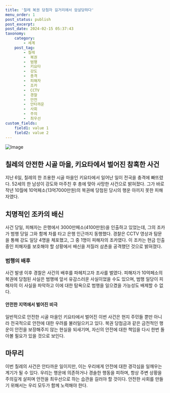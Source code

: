 ```yaml
---
title: '칠레 복권 당첨자 길거리에서 암살당하다'
menu_order: 1
post_status: publish
post_excerpt: 
post_date: 2024-02-15 05:37:43
taxonomy:
    category:
        - 세계
    post_tag:
        - 칠레
        -  복권
        -  범행
        -  키요타
        -  강도
        -  총격
        -  피해자
        -  조카
        -  CCTV
        -  경찰
        -  안전
        -  안타까운
        -  사회
        -  주의
        -  최우선
custom_fields:
    field1: value 1
    field2: value 2
---
```


![Image](https://imgnews.pstatic.net/image/009/2024/02/14/0005258095_001_20240214075101021.jpeg?type=w647)

## 칠레의 안전한 시골 마을, 키요타에서 벌어진 참혹한 사건
지난 6일, 칠레의 한 조용한 시골 마을인 키요타에서 일어난 일이 전국을 충격에 빠뜨렸다. 52세의 한 남성이 강도와 마주친 후 총에 맞아 사망한 사건으로 밝혀졌다. 그가 바로 작년 10월에 10억페소(13억7000만원)의 복권에 당첨된 당시의 행운 아끼지 못한 피해자였다. 
## 치명적인 조카의 배신
사건 당일, 피해자는 은행에서 3000만페소(4100만원)을 인출하고 있었는데, 그의 조카가 범행 당일 그와 함께 차를 타고 은행 인근까지 동행했다. 경찰은 CCTV 영상과 탐문을 통해 강도 일당 4명을 체포했고, 그 중 1명이 피해자의 조카였다. 이 조카는 현금 인출 중인 피해자를 보호해야 할 상황에서 배신을 저질러 삼촌을 공격했던 것으로 밝혀졌다.
### 범행의 배후
사건 발생 이후 경찰은 사건의 배후를 파헤치고자 조사를 벌였다. 피해자가 10억페소의 복권에 당첨된 사실은 범행에 앞서 유감스러운 사실이었을 수도 있으며, 범행 일당이 피해자의 이 사실을 파악하고 이에 대한 탐욕으로 범행을 일으켰을 가능성도 배제할 수 없다.
#### 안전한 지역에서 벌어진 비극
일반적으로 안전한 시골 마을인 키요타에서 벌어진 이번 사건은 현지 주민들 뿐만 아니라 전국적으로 안전에 대한 우려를 불러일으키고 있다. 복권 당첨금과 같은 금전적인 행운이 안전을 보장해주지 않는 현실을 되새기며, 자신의 안전에 대한 책임을 다시 한번 돌아볼 필요가 있을 것으로 보인다.
## 마무리
이번 칠레의 사건은 안타까운 일이지만, 이는 우리에게 안전에 대한 경각심을 일깨우는 계기가 될 수 있다. 우리는 행운에 의존하거나 경솔한 행동을 피하며, 항상 주변 상황을 주의깊게 살피며 안전을 최우선으로 하는 습관을 길러야 할 것이다. 안전한 사회를 만들기 위해서는 우리 모두가 함께 노력해야 한다.
